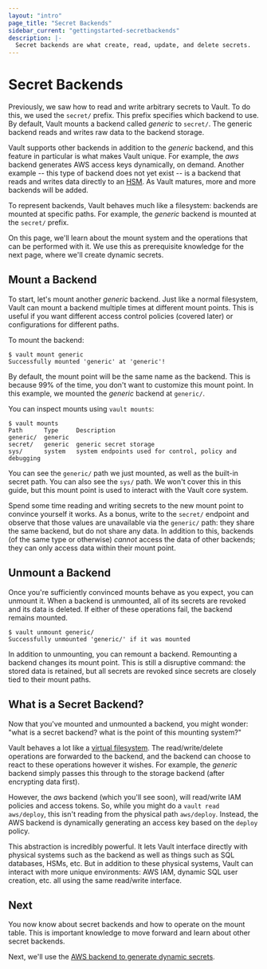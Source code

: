 ```yaml
---
layout: "intro"
page_title: "Secret Backends"
sidebar_current: "gettingstarted-secretbackends"
description: |-
  Secret backends are what create, read, update, and delete secrets.
---
```


# Secret Backends

Previously, we saw how to read and write arbitrary secrets to Vault.  To
do this, we used the `secret/` prefix. This prefix specifies which
backend to use. By default, Vault mounts a backend called _generic_ to
`secret/`. The generic backend reads and writes raw data to the backend
storage.

Vault supports other backends in addition to the _generic_ backend, and this feature
in particular is what makes Vault unique. For example, the _aws_ backend
generates AWS access keys dynamically, on demand. Another example --
this type of backend does not yet exist -- is a backend that
reads and writes data directly to an
[HSM](https://en.wikipedia.org/wiki/Hardware_security_module).
As Vault matures, more and more backends will be added.

To represent backends, Vault behaves much like a filesystem: backends
are mounted at specific paths. For example, the _generic_ backend is
mounted at the `secret/` prefix.

On this page, we'll learn about the mount system and the operations
that can be performed with it. We use this as prerequisite knowledge
for the next page, where we'll create dynamic secrets.

## Mount a Backend

To start, let's mount another _generic_ backend. Just like a normal
filesystem, Vault can mount a backend multiple times at different
mount points. This is useful if you want different access control policies
(covered later) or configurations for different paths.

To mount the backend:

```
$ vault mount generic
Successfully mounted 'generic' at 'generic'!
```

By default, the mount point will be the same name as the backend. This
is because 99% of the time, you don't want to customize this mount point.
In this example, we mounted the _generic_ backend at `generic/`.

You can inspect mounts using `vault mounts`:

```
$ vault mounts
Path      Type     Description
generic/  generic
secret/   generic  generic secret storage
sys/      system   system endpoints used for control, policy and debugging
```

You can see the `generic/` path we just mounted, as well as the built-in
secret path. You can also see the `sys/` path. We won't cover this in
this guide, but this mount point is used to interact with the Vault core
system.

Spend some time reading and writing secrets to the new mount point to
convince yourself it works. As a bonus, write to the `secret/` endpoint
and observe that those values are unavailable via the `generic/` path: they share the
same backend, but do not share any data. In addition to this, backends
(of the same type or otherwise) _cannot_ access the data of other backends;
they can only access data within their mount point.

## Unmount a Backend

Once you're sufficiently convinced mounts behave as you expect, you can
unmount it. When a backend is unmounted, all of its secrets are revoked
and its data is deleted. If either of these operations fail, the backend
remains mounted.

```
$ vault unmount generic/
Successfully unmounted 'generic/' if it was mounted
```

In addition to unmounting, you can remount a backend. Remounting a
backend changes its mount point. This is still a disruptive command: the
stored data is retained, but all secrets are revoked since secrets are
closely tied to their mount paths.

## What is a Secret Backend?

Now that you've mounted and unmounted a backend, you might wonder:
"what is a secret backend? what is the point of this mounting system?"

Vault behaves a lot like a [virtual filesystem](https://en.wikipedia.org/wiki/Virtual_file_system).
The read/write/delete operations are forwarded to the backend, and the
backend can choose to react to these operations however it wishes.
For example, the _generic_ backend simply passes this through to the
storage backend (after encrypting data first).

However, the _aws_ backend (which you'll see soon), will read/write IAM
policies and access tokens. So, while you might do a `vault read aws/deploy`,
this isn't reading from the physical path `aws/deploy`. Instead, the AWS
backend is dynamically generating an access key based on the `deploy` policy.

This abstraction is incredibly powerful. It lets Vault interface directly
with physical systems such as the backend as well as things such as SQL
databases, HSMs, etc. But in addition to these physical systems, Vault
can interact with more unique environments: AWS IAM, dynamic SQL user creation,
etc. all using the same read/write interface.

## Next

You now know about secret backends and how to operate on the mount table.
This is important knowledge to move forward and learn about other secret
backends.

Next, we'll use the
[AWS backend to generate dynamic secrets](/intro/getting-started/dynamic-secrets.html).
